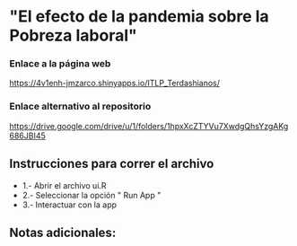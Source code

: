 # "El efecto de la pandemia sobre la Pobreza laboral"

### Enlace a la página web

https://4v1enh-jmzarco.shinyapps.io/ITLP_Terdashianos/

### Enlace alternativo al repositorio

https://drive.google.com/drive/u/1/folders/1hpxXcZTYVu7XwdgQhsYzgAKg686JBI45

## Instrucciones para correr el archivo

- 1.- Abrir el archivo ui.R
- 2.- Seleccionar la opción " Run App "
- 3.- Interactuar con la app

## Notas adicionales:


